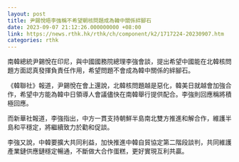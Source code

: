 ```yaml
---
layout: post
title: 尹錫悅晤李強稱不希望朝核問題成為韓中關係絆腳石
date: 2023-09-07 21:12:26.000000000 +08:00
link: https://news.rthk.hk/rthk/ch/component/k2/1717224-20230907.htm
categories: rthk
---
```


南韓總統尹錫悅在印尼，與中國國務院總理李強會談，提出希望中國能在北韓核問題方面認真發揮負責任作用，希望問題不會成為韓中關係的絆腳石。

《韓聯社》報道，尹錫悅在會上還說，北韓核問題越是惡化，韓美日就越會加強合作，希望中方能為韓中日領導人會議儘快在南韓舉行提供配合。李強則回應稱將積極回應。

而新華社報道，李強指出，中方一貫支持朝鮮半島南北雙方推進和解合作，維護半島和平穩定，將繼續致力於勸和促談。

李強又說，中韓要擴大共同利益，加快推進中韓自貿協定第二階段談判，共同維護產業鏈供應鏈穩定暢通，不斷做大合作蛋糕，更好實現互利共贏。
